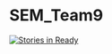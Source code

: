 # SEM_Team9

[![Stories in Ready](https://badge.waffle.io/thervh70/SEM_Team9.png?label=ready&title=Ready)](http://waffle.io/thervh70/SEM_Team9)
